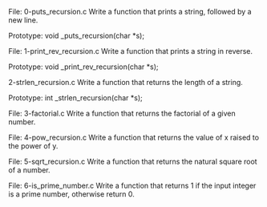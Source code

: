 File: 0-puts_recursion.c Write a function that prints a string, followed by a new line.

Prototype: void _puts_recursion(char *s);

File: 1-print_rev_recursion.c Write a function that prints a string in reverse.

Prototype: void _print_rev_recursion(char *s);

2-strlen_recursion.c Write a function that returns the length of a string.

Prototype: int _strlen_recursion(char *s);

File: 3-factorial.c Write a function that returns the factorial of a given number.

File: 4-pow_recursion.c Write a function that returns the value of x raised to the power of y.

File: 5-sqrt_recursion.c Write a function that returns the natural square root of a number.

File: 6-is_prime_number.c Write a function that returns 1 if the input integer is a prime number, otherwise return 0.


